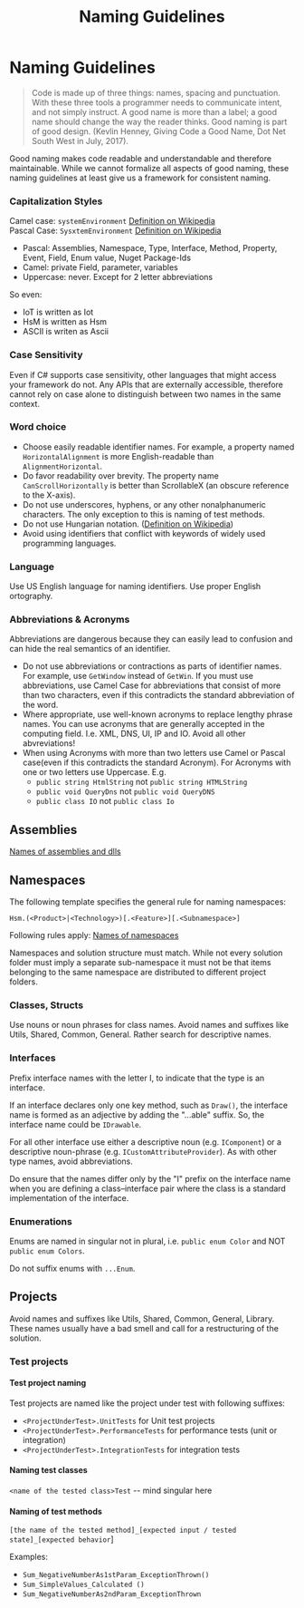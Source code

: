 ﻿---
layout: default
title: Naming Guidelines
parent: CSharp
nav_order: 10
---

# Naming Guidelines

> Code is made up of three things: names, spacing and punctuation. With these three tools a programmer needs to communicate intent, and not simply instruct. A good name is more than a label; a good name should change the way the reader thinks. Good naming is part of good design. (Kevlin Henney, Giving Code a Good Name, Dot Net South West in July, 2017).

Good naming makes code readable and understandable and therefore maintainable. While we cannot formalize all aspects of good naming, these naming guidelines at least give us a framework for consistent naming.

### Capitalization Styles
Camel case: `systemEnvironment` [Definition on Wikipedia](https://en.wikipedia.org/wiki/Camel_case)\
Pascal Case: `SysxtemEnvironment` [Definition on Wikipedia](https://en.wikipedia.org/wiki/Camel_case)

* Pascal: Assemblies, Namespace, Type, Interface, Method, Property, Event, Field, Enum value, Nuget Package-Ids
* Camel: private Field, parameter, variables
* Uppercase: never. Except for 2 letter abbreviations

So even: 
* IoT is written as Iot
* HsM is written as Hsm
* ASCII is writen as Ascii

### Case Sensitivity
Even if C# supports case sensitivity, other languages that might access your framework do not. Any APIs that are externally accessible, therefore cannot rely on case alone to distinguish between two names in the same context.

### Word choice
* Choose easily readable identifier names. For example, a property named `HorizontalAlignment` is more English-readable than `AlignmentHorizontal`.
* Do favor readability over brevity. The property name `CanScrollHorizontally` is better than ScrollableX (an obscure reference to the X-axis).
* Do not use underscores, hyphens, or any other nonalphanumeric characters. The only exception to this is naming of test methods.
* Do not use Hungarian notation. ([Definition on Wikipedia](https://en.wikipedia.org/wiki/Hungarian_notation))
* Avoid using identifiers that conflict with keywords of widely used programming languages.

### Language 
Use US English language for naming identifiers. Use proper English ortography.

### Abbreviations & Acronyms
Abbreviations are dangerous because they can easily lead to confusion and can hide the real semantics of an identifier.

* Do not use abbreviations or contractions as parts of identifier names. For example, use `GetWindow` instead of `GetWin`. If you must use abbreviations, use Camel Case for abbreviations that consist of more than two characters, even if this contradicts the standard abbreviation of the word.   
* Where appropriate, use well-known acronyms to replace lengthy phrase names. You can use acronyms that are generally accepted in the computing field. I.e. XML, DNS, UI, IP and IO. Avoid all other abvreviations!
* When using Acronyms with more than two letters use Camel or Pascal case(even if this contradicts the standard Acronym). For Acronyms with one or two letters use Uppercase. E.g. 
  * `public string HtmlString` not `public string HTMLString`
  * `public void QueryDns` not `public void QueryDNS`
  * `public class IO` not `public class Io`

## Assemblies
[Names of assemblies and dlls](https://docs.microsoft.com/en-us/dotnet/standard/design-guidelines/names-of-assemblies-and-dlls)

## Namespaces
The following template specifies the general rule for naming namespaces:

`Hsm.(<Product>|<Technology>)[.<Feature>][.<Subnamespace>]`

Following rules apply:
[Names of namespaces](https://docs.microsoft.com/en-us/dotnet/standard/design-guidelines/names-of-namespaces)

Namespaces and solution structure must match. While not every solution folder must imply a separate sub-namespace it must not be that items belonging to the same namespace are distributed to different project folders.

### Classes, Structs
Use nouns or noun phrases for class names.
Avoid names and suffixes like Utils, Shared, Common, General. Rather search for descriptive names. 

### Interfaces
Prefix interface names with the letter I, to indicate that the type is an interface.

If an interface declares only one key method, such as `Draw()`, the interface name is formed as an adjective by adding the "...able" suffix. So, the interface name could be `IDrawable`.

For all other interface use either a descriptive noun (e.g. `IComponent`) or a descriptive noun-phrase (e.g. `ICustomAttributeProvider`). As with other type names, avoid abbreviations. 

Do ensure that the names differ only by the "I" prefix on the interface name when you are defining a class–interface pair where the class is a standard implementation of the interface.

### Enumerations
Enums are named in singular not in plural, i.e. `public enum Color` and NOT `public enum Colors`.

Do not suffix enums with `...Enum`.

## Projects
Avoid names and suffixes like Utils, Shared, Common, General, Library. These names usually have a bad smell and call for a restructuring of the solution.

### Test projects
#### Test project naming
Test projects are named like the project under test with following suffixes:
* `<ProjectUnderTest>.UnitTests` for Unit test projects
* `<ProjectUnderTest>.PerformanceTests` for performance tests (unit or integration)
* `<ProjectUnderTest>.IntegrationTests` for integration tests

#### Naming test classes
`<name of the tested class>Test`  -- mind singular here

#### Naming of test methods
`[the name of the tested method]_[expected input / tested state]_[expected behavior`]

Examples:
* `Sum_NegativeNumberAs1stParam_ExceptionThrown()`
* `Sum_SimpleValues_Calculated ()`
* `Sum_NegativeNumberAs2ndParam_ExceptionThrown`